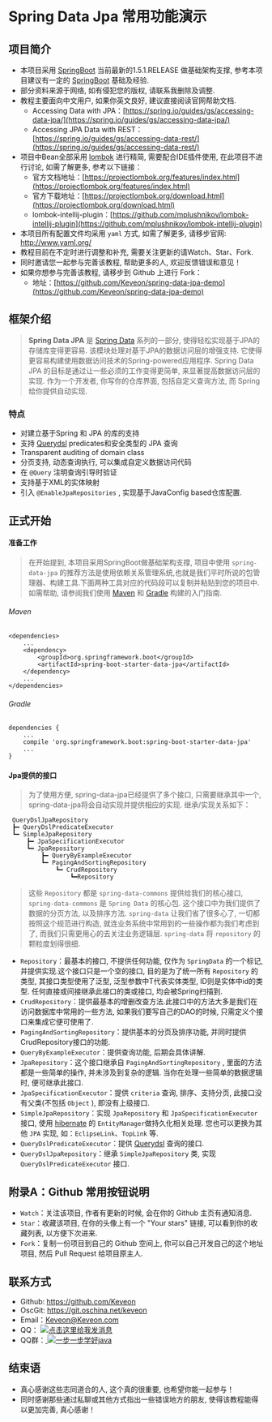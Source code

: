 # Spring Data Jpa 常用功能演示

## 项目简介

- 本项目采用 [SpringBoot](http://projects.spring.io/spring-boot/) 当前最新的1.5.1.RELEASE 做基础架构支撑, 参考本项目建议有一定的 [SpringBoot](http://projects.spring.io/spring-boot/) 基础及经验.
- 部分资料来源于网络, 如有侵犯您的版权, 请联系我删除及调整.
- 教程主要面向中文用户, 如果你英文良好, 建议直接阅读官网帮助文档.
  - Accessing Data with JPA：[https://spring.io/guides/gs/accessing-data-jpa/](https://spring.io/guides/gs/accessing-data-jpa/)
  - Accessing JPA Data with REST：[https://spring.io/guides/gs/accessing-data-rest/](https://spring.io/guides/gs/accessing-data-rest/)
- 项目中Bean全部采用 [lombok](https://projectlombok.org/) 进行精简, 需要配合IDE插件使用, 在此项目不进行讨论, 如需了解更多, 参考以下链接：
  - 官方文档地址：[https://projectlombok.org/features/index.html](https://projectlombok.org/features/index.html)
  - 官方下载地址：[https://projectlombok.org/download.html](https://projectlombok.org/download.html)
  - lombok-intellij-plugin：[https://github.com/mplushnikov/lombok-intellij-plugin](https://github.com/mplushnikov/lombok-intellij-plugin)
- 本项目所有配置文件均采用 `yaml` 方式, 如需了解更多, 请移步官网: <http://www.yaml.org/>
- 教程目前在不定时进行调整和补充, 需要关注更新的请Watch、Star、Fork.
- 同时邀请您一起参与完善该教程, 帮助更多的人, 欢迎反馈错误和意见！
- 如果你想参与完善该教程, 请移步到 Github 上进行 Fork：
  - 地址：[https://github.com/Keveon/spring-data-jpa-demo](https://github.com/Keveon/spring-data-jpa-demo)

## 框架介绍

> **Spring Data JPA** 是 [Spring Data](http://projects.spring.io/spring-data) 系列的一部分, 使得轻松实现基于JPA的存储库变得更容易. 该模块处理对基于JPA的数据访问层的增强支持. 它使得更容易构建使用数据访问技术的Spring-powered应用程序.
Spring Data JPA 的目标是通过让一些必须的工作变得更简单, 来显著提高数据访问层的实现. 作为一个开发者, 你写你的仓库界面, 包括自定义查询方法, 而 Spring 给你提供自动实现. 

### 特点

- 对建立基于Spring 和 JPA 的库的支持
- 支持 [Querydsl](http://www.querydsl.com/) predicates和安全类型的 JPA 查询
- Transparent auditing of domain class
- 分页支持, 动态查询执行, 可以集成自定义数据访问代码
- 在 `@Query` 注明查询引导时验证
- 支持基于XML的实体映射
- 引入 `@EnableJpaRepositories` , 实现基于JavaConfig based仓库配置.

## 正式开始

#### 准备工作

>在开始提到, 本项目采用SpringBoot做基础架构支撑, 项目中使用 `spring-data-jpa` 的推荐方法是使用依赖关系管理系统,也就是我们平时所说的包管理器、构建工具.下面两种工具对应的代码段可以复制并粘贴到您的项目中.
如需帮助, 请参阅我们使用 [Maven](https://spring.io/guides/gs/maven/) 和 [Gradle](https://spring.io/guides/gs/gradle/) 构建的入门指南.

###### Maven
``` Maven
<dependencies>
    ...
    <dependency>
        <groupId>org.springframework.boot</groupId>
        <artifactId>spring-boot-starter-data-jpa</artifactId>
    </dependency>
    ...
</dependencies>
```

###### Gradle
``` Gradle
dependencies {
    ...
    compile 'org.springframework.boot:spring-boot-starter-data-jpa'
    ...
}
```

#### Jpa提供的接口

> 为了使用方便, spring-data-jpa已经提供了多个接口, 只需要继承其中一个, spring-data-jpa将会自动实现并提供相应的实现. 继承/实现关系如下：

     QueryDslJpaRepository
     ┣━ QueryDslPredicateExecutor
     ┗━ SimpleJpaRepository
         ┣━ JpaSpecificationExecutor
         ┗━ JpaRepository
             ┣━ QueryByExampleExecutor
             ┗━ PagingAndSortingRepository
                 ┗━ CrudRepository
                     ┗━Repository

> 这些 `Repository` 都是 `spring-data-commons` 提供给我们的核心接口, `spring-data-commons` 是 `Spring Data` 的核心包. 这个接口中为我们提供了数据的分页方法, 以及排序方法. `spring-data` 让我们省了很多心了, 一切都按照这个规范进行构造, 就连业务系统中常用到的一些操作都为我们考虑到了, 而我们只需更用心的去关注业务逻辑层. `spring-data` 将 `repository` 的颗粒度划得很细. 

- `Repository`：最基本的接口, 不提供任何功能, 仅作为 `SpringData` 的一个标记, 并提供实现.这个接口只是一个空的接口, 目的是为了统一所有 `Repository` 的类型, 其接口类型使用了泛型, 泛型参数中T代表实体类型, ID则是实体中id的类型. 任何直接或间接继承此接口的类或接口, 均会被Spring扫描到.
- `CrudRepository`：提供最基本的增删改查方法.此接口中的方法大多是我们在访问数据库中常用的一些方法, 如果我们要写自己的DAO的时候, 只需定义个接口来集成它便可使用了.
- `PagingAndSortingRepository`：提供基本的分页及排序功能, 并同时提供CrudRepository接口的功能.
- `QueryByExampleExecutor`：提供查询功能, 后期会具体讲解.
- `JpaRepository`：这个接口继承自 `PagingAndSortingRepository` , 里面的方法都是一些简单的操作, 并未涉及到复杂的逻辑. 当你在处理一些简单的数据逻辑时, 便可继承此接口. 
- `JpaSpecificationExecutor`：提供 `criteria` 查询, 排序、支持分页, 此接口没有父类(不包括 `Object` ), 即没有上级接口. 
- `SimpleJpaRepository`：实现 `JpaRepository` 和 `JpaSpecificationExecutor` 接口, 使用 [hibernate](http://hibernate.org/) 的 `EntityManager`做持久化相关处理. 您也可以更换为其他 `JPA` 实现, 如：`EclipseLink`、`TopLink` 等.
- `QueryDslPredicateExecutor`：提供 [Querydsl](http://www.querydsl.com/) 查询的接口.
- `QueryDslJpaRepository`：继承 `SimpleJpaRepository` 类, 实现 `QueryDslPredicateExecutor` 接口.

## 附录A：Github 常用按钮说明

- `Watch`：关注该项目, 作者有更新的时候, 会在你的 Github 主页有通知消息.
- `Star`：收藏该项目, 在你的头像上有一个 "Your stars" 链接, 可以看到你的收藏列表, 以方便下次进来.
- `Fork`：复制一份项目到自己的 Github 空间上, 你可以自己开发自己的这个地址项目, 然后 Pull Request 给项目原主人.

## 联系方式

- Github: <https://github.com/Keveon>
- OscGit: <https://git.oschina.net/keveon>
- Email：<Keveon@Keveon.com>
- QQ：   <a target="_blank" href="http://sighttp.qq.com/authd?IDKEY=545fca7ee732f622e810ce019d5a38bf6454649d43075ddf">
            <img border="0" src="http://wpa.qq.com/imgd?IDKEY=545fca7ee732f622e810ce019d5a38bf6454649d43075ddf&pic=51" alt="点击这里给我发消息" title="点击这里给我发消息"/>
         </a>
- QQ群：<a target="_blank" href="//shang.qq.com/wpa/qunwpa?idkey=4815a95af723fdbdf03a6f231cfca537bbbf0bec5d892d27657a8ed408466aff">
            <img border="0" src="http://pub.idqqimg.com/wpa/images/group.png" alt="一步一步学好java" title="一步一步学好java">
        </a>

## 结束语

- 真心感谢这些志同道合的人, 这个真的很重要, 也希望你能一起参与！
- 同时感谢那些通过私聊或其他方式指出一些错误地方的朋友, 使得该教程能得以更加完善, 真心感谢！
